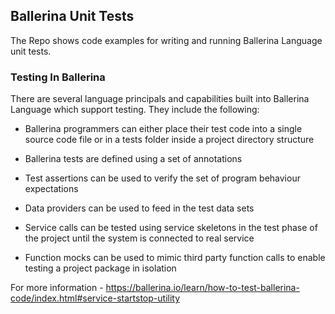 ## Ballerina Unit Tests

The Repo shows code examples for writing and running Ballerina Language unit tests.

### Testing In Ballerina

There are several language principals and capabilities built into Ballerina Language which support testing.  They include the following:

 - Ballerina programmers can either place their test code into a single source code file or in a tests folder inside a project directory structure

 - Ballerina tests are defined using a set of annotations

 - Test assertions can be used to verify the set of program behaviour expectations

 - Data providers can be used to feed in the test data sets

 - Service calls can be tested using service skeletons in the test phase of the project until the system is connected to real service
 
 - Function mocks can be used to mimic third party function calls to enable testing a project package in isolation

 For more information - https://ballerina.io/learn/how-to-test-ballerina-code/index.html#service-startstop-utility